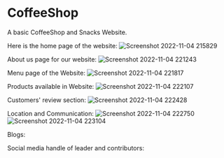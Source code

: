 # CoffeeShop
A  basic CoffeeShop and Snacks Website.

Here is the home page of the website:
![Screenshot 2022-11-04 215829](https://user-images.githubusercontent.com/91194192/200028997-2e2b389c-9f48-4cba-91d2-d663aedadbca.png)

About us page for our website:
![Screenshot 2022-11-04 221243](https://user-images.githubusercontent.com/91194192/200030279-a15ef6fe-f7ca-486e-a4da-8c4eae4e87e6.png)

Menu page of the Website:
![Screenshot 2022-11-04 221817](https://user-images.githubusercontent.com/91194192/200030941-bf34395f-2be4-4290-b373-62578c552cc1.png)

Products available in Website:
![Screenshot 2022-11-04 222107](https://user-images.githubusercontent.com/91194192/200031580-7690aa37-3f5d-49d4-a324-43c00e59aeb4.png)

Customers' review section:
![Screenshot 2022-11-04 222428](https://user-images.githubusercontent.com/91194192/200032242-c2321a7d-2ece-4054-9c47-0c0a11f35870.png)

Location and Communication:
![Screenshot 2022-11-04 222750](https://user-images.githubusercontent.com/91194192/200032914-bb6847f4-5ae4-4250-b6d7-405745088430.png)
![Screenshot 2022-11-04 223104](https://user-images.githubusercontent.com/91194192/200033905-f3a4a6bf-d4ea-4ec1-8971-cc242c2a22c2.png)

Blogs:


Social media handle of leader and contributors:

